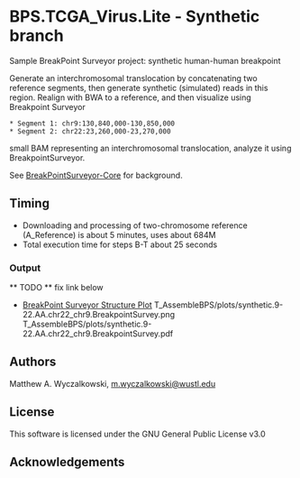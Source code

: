 # BPS.TCGA_Virus.Lite - Synthetic branch

Sample BreakPoint Surveyor project: synthetic human-human breakpoint

Generate an interchromosomal translocation by concatenating two reference segments,
then generate synthetic (simulated) reads in this region.  Realign with BWA to a
reference, and then visualize using Breakpoint Surveyor


    * Segment 1: chr9:130,840,000-130,850,000
    * Segment 2: chr22:23,260,000-23,270,000

small BAM representing an interchromosomal translocation, 
analyze it using BreakpointSurveyor.  


See [BreakPointSurveyor-Core](https://github.com/ding-lab/BreakPointSurveyor-Core/README.md) 
for background.

## Timing

* Downloading and processing of two-chromosome reference (A_Reference) is about 5 minutes, uses about 684M
* Total execution time for steps B-T about 25 seconds

### Output

** TODO ** fix link below
* [BreakPoint Surveyor Structure Plot](T_AssembleBPS/plots/TCGA-BA-4077-01B-01D-2268-08.AA.chr14.BreakpointSurvey.pdf)
T_AssembleBPS/plots/synthetic.9-22.AA.chr22_chr9.BreakpointSurvey.png
T_AssembleBPS/plots/synthetic.9-22.AA.chr22_chr9.BreakpointSurvey.pdf


## Authors
Matthew A. Wyczalkowski, m.wyczalkowski@wustl.edu

## License
This software is licensed under the GNU General Public License v3.0

## Acknowledgements
